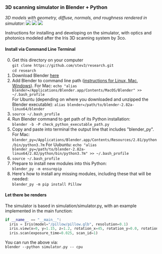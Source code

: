 ### 3D scanning simulator in Blender + Python

*3D models with geometry, diffuse, normals, and roughness rendered in simulator:*
![](https://github.com/stev3/research/blob/master/simulation/outputs/chair_0.png)
![](https://github.com/stev3/research/blob/master/simulation/outputs/tire_0.png)
![](https://github.com/stev3/research/blob/master/simulation/outputs/pillow_0.png)

Instructions for installing and developing on the simulator, with optics and photonics modeled after the Iris 3D scanning system by 3co.

#### Install via Command Line Terminal
0. Get this directory on your computer  
   `git clone https://github.com/stev3/research.git`  
   `cd research`
1. Download Blender [here](https://www.blender.org/download/ "here")
2. Add Blender to command line path ([instructions for Linux, Mac, Windows](https://docs.blender.org/manual/en/2.79/render/workflows/command_line.html "instructions")).
   For Mac: 
   `echo "alias blender=/Applications/Blender.app/Contents/MacOS/Blender" >> ~/.bash_profile`  
   For Ubuntu (depending on where you downloaded and unzipped the Blender executable):
   `alias blender=/path/to/blender-2.82a-linux64/blender`
3. `source ~/.bash_profile`
4. Run Blender command to get path of its Python installation:  
   `blender -b -P check_python_executable_path.py`
5. Copy and paste into terminal the output line that includes "blender_py".
   For Mac:
   `blender_py=/Applications/Blender.app/Contents/Resources/2.81/python/bin/python3.7m`
   For Uubuntu:
   `echo "alias blender_py=/path/to/blender-2.82a-linux64/2.82/python/bin/python3.7m" >> ~/.bash_profile`
6. `source ~/.bash_profile`
5. Prepare to install new modules into this Python:  
   `blender_py -m ensurepip`
6. Here's how to install any missing modules, including these that will be needed:  
   `blender_py -m pip install Pillow`

#### Let there be renders
The simulator is based in simulation/simulator.py, with an example implemented in the main function: 

```python
if __name__ == "__main__": 
  iris = Iris(model="/pillow/pillow.glb", resolution=0.1)
  iris.view(x=0, y=1.15, z=1.2, rotation_x=45, rotation_y=0.0, rotation_z=180)
  iris.scan(exposure_time=0.025, scan_id=1)
```
You can run the above via:  
  `blender --python simulator.py -- cpu`